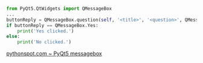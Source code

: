 ```python
from PyQt5.QtWidgets import QMessageBox
...
buttonReply = QMessageBox.question(self, '<title>', '<question>', QMessageBox.Yes | QMessageBox.No, QMessageBox.No)
if buttonReply == QMessageBox.Yes:
    print('Yes clicked.')
else:
    print('No clicked.')
```

[pythonspot.com ~ PyQt5 messagebox](https://pythonspot.com/pyqt5-messagebox/)
